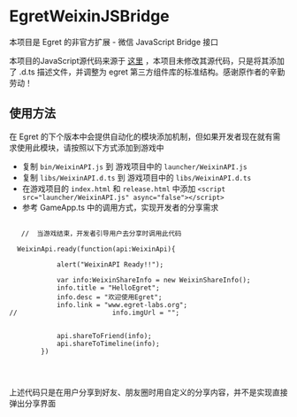 EgretWeixinJSBridge
===================
本项目是 Egret 的非官方扩展 - 微信 JavaScript Bridge 接口

本项目的JavaScript源代码来源于 [这里](https://github.com/zxlie/WeixinApi) ，本项目未修改其源代码，只是将其添加了 .d.ts 描述文件，并调整为 egret 第三方组件库的标准结构。感谢原作者的辛勤劳动！


使用方法
--------------

在 Egret 的下个版本中会提供自动化的模块添加机制，但如果开发者现在就有需求使用此模块，请按照以下方式添加到游戏中



* 复制 ``` bin/WeixinAPI.js ``` 到 游戏项目中的 ``` launcher/WeixinAPI.js ```
* 复制 ``` libs/WeixinAPI.d.ts ``` 到 游戏项目中的 ``` libs/WeixinAPI.d.ts ```
* 在游戏项目的 ``` index.html ``` 和 ``` release.html ``` 中添加 ``` <script src="launcher/WeixinAPI.js" async="false"></script> ```
* 参考 GameApp.ts 中的调用方式，实现开发者的分享需求


```

   //  当游戏结束，开发者引导用户去分享时调用此代码

  WeixinApi.ready(function(api:WeixinApi){

            alert("WeixinAPI Ready!!");

            var info:WeixinShareInfo = new WeixinShareInfo();
            info.title = "HelloEgret";
            info.desc = "欢迎使用Egret";
            info.link = "www.egret-labs.org";
//                        info.imgUrl = "";


            api.shareToFriend(info);
            api.shareToTimeline(info);
        })




```


上述代码只是在用户分享到好友、朋友圈时用自定义的分享内容，并不是实现直接弹出分享界面
